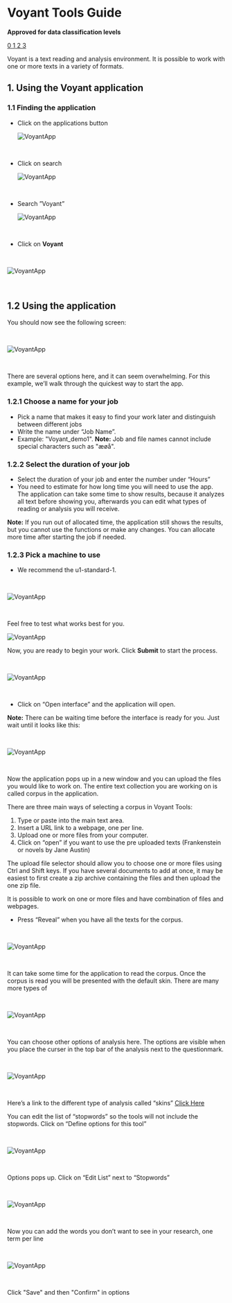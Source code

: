 # Voyant Tools Guide



**Approved for data classification levels**

<a href="https://www.security.aau.dk/data-classification" target="_blank" class="icon-container">
    <span class="icon level-0" title="Approved for public data">0</span>
    <span class="icon level-1" title="Approved for internal data">1</span>
    <span class="icon level-2" title="Approved for confidential data">2</span>
    <span class="icon level-3" title="Approved for strictly confidential data">3</span>
</a>

<br>

Voyant is a text reading and analysis environment. It is possible to work with one or more texts in a variety of formats. 

## 1. Using the Voyant application 


### 1.1 Finding the application 

* Click on the applications button   


  ![VoyantApp](/assets/img/UCloud/Voyant/Billede1.png)

<br>

* Click on search 



  ![VoyantApp](/assets/img/UCloud/Voyant/Billede2.png) 

<br>

* Search ”Voyant” 



  ![VoyantApp](/assets/img/UCloud/Voyant/Billede3.png)

<br>

* Click on **Voyant**

<br>

   ![VoyantApp](/assets/img/UCloud/Voyant/Billede4.png)

<br>

## 1.2 Using the application

You should now see the following screen:

<br>

   ![VoyantApp](/assets/img/UCloud/Voyant/Billede17.png)

<br>

There are several options here, and it can seem overwhelming. For this example, we’ll walk through the quickest way to start the app.

### 1.2.1 Choose a name for your job

* Pick a name that makes it easy to find your work later and distinguish between different jobs
* Write the name under “Job Name”.
* Example: "Voyant_demo1".
**Note:** Job and file names cannot include special characters such as "æøå".

### 1.2.2 Select the duration of your job

* Select the duration of your job and enter the number under “Hours”
* You need to estimate for how long time you will need to use the app. The application can take some time to show results, because it analyzes all text before showing you, afterwards you can edit what types of reading or analysis you will receive.

**Note:** If you run out of allocated time, the application still shows the results, but you cannot use the functions or make any changes. You can allocate more time after starting the job if needed.

### 1.2.3 Pick a machine to use

* We recommend the u1-standard-1.

<br>

 ![VoyantApp](/assets/img/UCloud/Voyant/Billede5.png)

<br>

Feel free to test what works best for you.

![VoyantApp](/assets/img/UCloud/Voyant/billede19.png)

Now, you are ready to begin your work. Click **Submit** to start the process.

<br>

 ![VoyantApp](/assets/img/UCloud/Voyant/Billede6.png)

<br>

* Click on “Open interface” and the application will open. 

**Note:** There can be waiting time before the interface is ready for you. Just wait until it looks like this: 

<br>

 ![VoyantApp](/assets/img/UCloud/Voyant/Billede8.png)

<br>

Now the application pops up in a new window and you can upload the files you would like to work on. The entire text collection you are working on is called corpus in the application. 

There are three main ways of selecting a corpus in Voyant Tools:

1.	Type or paste into the main text area.
2.	Insert a URL link to a webpage, one per line. 
3.	Upload one or more files from your computer. 
4. Click on “open” if you want to use the pre uploaded texts (Frankenstein or novels by Jane Austin)  

The upload file selector should allow you to choose one or more files using Ctrl and Shift keys. If you have several documents to add at once, it may be easiest to first create a zip archive containing the files and then upload the one zip file.

It is possible to work on one or more files and have combination of files and webpages. 

* Press “Reveal” when you have all the texts for the corpus. 

<br>

 ![VoyantApp](/assets/img/UCloud/Voyant/Billede9.png)

<br>

It can take some time for the application to read the corpus. Once the corpus is read you will be presented with the default skin. There are many more types of

<br>

 ![VoyantApp](/assets/img/UCloud/Voyant/Billede10.png)

<br>

You can choose other options of analysis here. The options are visible when you place the curser in the top bar of the analysis next to the questionmark.  

<br>

 ![VoyantApp](/assets/img/UCloud/Voyant/Billede16.png)

<br>

Here’s a link to the different type of analysis called “skins”  [Click Here](https://voyant-tools.org/docs/tutorial-tools_.html)

You can edit the list of “stopwords” so the tools will not include the stopwords. Click on “Define options for this tool” 

<br>

 ![VoyantApp](/assets/img/UCloud/Voyant/Billede12.png)

<br>

Options pops up. Click on “Edit List” next to “Stopwords” 

<br>

 ![VoyantApp](/assets/img/UCloud/Voyant/Billede18.png)

<br>

Now you can add the words you don’t want to see in your research, one term per line

<br>

 ![VoyantApp](/assets/img/UCloud/Voyant/Billede11.png)

<br>

Click "Save" and then "Confirm" in options
